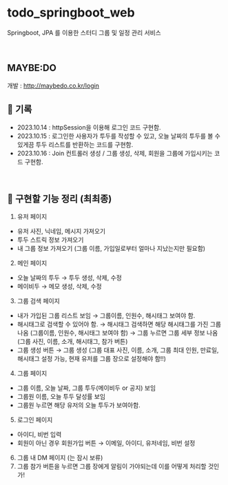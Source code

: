 # todo_springboot_web
Springboot, JPA 를 이용한 스터디 그룹 및 일정 관리 서비스

</br>

## MAYBE:DO

개발 : http://maybedo.co.kr/login



## 📌 기록
- 2023.10.14 : httpSession을 이용해 로그인 코드 구현함.
- 2023.10.15 : 로그인한 사용자가 투두를 작성할 수 있고, 오늘 날짜의 투두를 볼 수 있게끔 투두 리스트를 반환하는 코드를 구현함.
- 2023.10.16 : Join 컨트롤러 생성 / 그룹 생성, 삭제, 회원을 그룹에 가입시키는 코드 구현함.

</br>

## 📌 구현할 기능 정리 (최최종)

1. 유저 페이지
- 유저 사진, 닉네임, 메시지 가져오기
- 투두 스트릭 정보 가져오기
- 내 그룹 정보 가져오기 (그룹 이름, 가입일로부터 얼마나 지났는지만 필요함)

2. 메인 페이지
- 오늘 날짜의 투두 → 투두 생성, 삭제, 수정
- 메이비두 → 메모 생성, 삭제, 수정

3. 그룹 검색 페이지
- 내가 가입된 그룹 리스트 보임 → 그룹이름, 인원수, 해시태그 보여야 함.
- 해시태그로 검색할 수 있어야 함. → 해시태그 검색하면 해당 해시태그를 가진 그룹 나옴 (그룹이름, 인원수, 해시태그 보여야 함)
→ 그룹 누르면 그룹 세부 정보 나옴 (그룹 사진, 이름, 소개, 해시태그, 참가 버튼)
- 그룹 생성 버튼 → 그룹 생성 (그룹 대표 사진, 이름, 소개, 그룹 최대 인원, 만료일, 해시태그 설정 가능, 현재 유저를 그룹 장으로 설정해야 함!!)

4. 그룹 페이지
- 그룹 이름, 오늘 날짜, 그룹 투두(메이비두 or 공지) 보임
- 그룹원 이름, 오늘 투두 달성률 보임
- 그룹원 누르면 해당 유저의 오늘 투두가 보여아함.

5. 로그인 페이지
- 아이디, 비번 입력
- 회원이 아닌 경우 회원가입 버튼 → 이메일, 아이디, 유저네임, 비번 설정

6. 그룹 내 DM 페이지 (는 잠시 보류)
7. 그룹 참가 버튼을 누르면 그룹 장에게 알림이 가야되는데 이를 어떻게 처리할 것인가!
